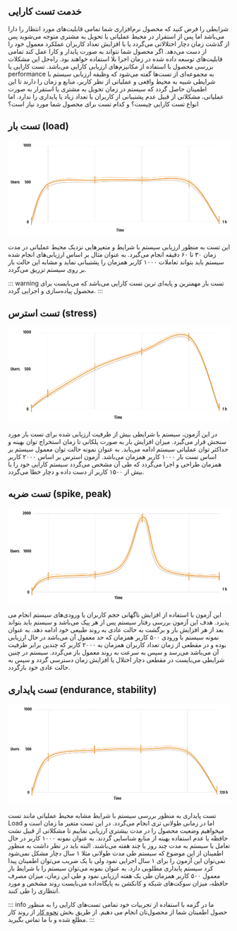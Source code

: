 ## خدمت تست کارایی
شرایطی را فرض کنید که محصول نرم‌افزاری شما تمامی قابلیت‌های مورد انتظار را دارا می‌باشد اما پس از استقرار در محیط عملیاتی یا تحویل به مشتری متوجه می‌شوید پس از گذشت زمان دچار اختلالاتی می‌گردد یا با افزایش تعداد کاربران عملکرد معمول خود را از دست می‌دهد. اگر محصول شما نتواند به صورت پایدار و کارا عمل کند تمامی قابلیت‌های توسعه داده شده در زمان اجرا بلا استفاده خواهند بود. راه‌حل این مشکلات بررسی محصول با استفاده از مکانیزم‌های ارزیابی کارایی می‌باشد.
تست کارایی یا performance به مجموعه‌ای از تست‌ها گفته می‌شود که وظیفه ارزیابی سیستم با شرایطی شبیه به محیط واقعی و عملیاتی از نظر کاربر، منابع و زمان را دارند تا این اطمینان حاصل گردد که سیستم در زمان تحویل به مشتری یا استقرار به صورت عملیاتی، مشکلاتی از قبیل عدم پشتیبانی از کاربران با تعداد زیاد یا پایداری را ندارد. اما انواع تست کارایی چیست؟ و کدام تست برای محصول شما مورد نیاز است؟


## تست بار (load)

![load-test-pic](./resources/load-test.png "load-test")

 این تست به منظور ارزیابی سیستم با شرایط و متغیر‌هایی نزدیک محیط عملیاتی در مدت زمان ۳۰ تا ۶۰ دقیقه انجام می‌گیرد. به عنوان مثال بر اساس ارزیابی‌های انجام شده سیستم باید بتواند تعاملات ۱۰۰۰ کاربر همزمان را پشتیبانی نماید و مشابه این حالت بار بر روی سیستم تزریق می‌گردد.

::: warning
تست بار مهمترین و پایه‌ای ترین تست کارایی می‌باشد که می‌بایست برای محصول پیاده‌سازی و اجرایی گردد.
:::
## تست استرس (stress)

![stress-test-pic](./resources/stress-test.png "stress-test")

 در این آزمون، سیستم با شرایطی بیش از ظرفیت ارزیابی شده برای تست بار مورد سنجش قرار می‌گیرد. میزان افزایش بار به صورت پلکانی تا زمان استخراج توان بهینه و حداکثر توان عملیاتی سیستم ادامه می‌یابد. به عنوان نمونه حالت توان معمول سیستم بر اساس تست بار ۱۰۰۰ کاربر همزمان می‌باشد. آزمون استرس بر اساس ۲۰۰۰ کاربر همزمان طراحی و اجرا می‌گردد که طی آن مشخص می‌گردد سیستم کارایی خود را با بیش از ۱۵۰۰ کاربر از دست داده و دچار خطا می‌گردد. 
## تست ضربه (spike, peak)

![spike-test-pic](./resources/spike-test.png "spike-test")

 این آزمون با استفاده از افزایش ناگهانی حجم کاربران یا ورودی‌های سیستم انجام می پذیرد. هدف این آزمون بررسی رفتار سیستم پس از هر پیک می‌باشد و سیستم باید بتواند بعد از هر افزایش بار و برگشت به حالت عادی به روند طبیعی خود ادامه دهد. به عنوان نمونه سیستم با ورودی ۵۰۰ کاربر همزمان که حد معمول آن می‌باشد در حال ارزیابی بوده و در مقطعی از زمان تعداد کاربران همزمان به ۲۰۰۰ کاربر که چندین برابر ظرفیت آن می‌باشد می‌رسد و سپس به سرعت به روند معمول باز می‌گردد. سیستم در چنین شرایطی می‌بایست در مقطعی دچار اختلال یا افزایش زمان دسترسی گردد و سپس به حالت عادی خود بازگردد.
## تست پایداری (endurance, stability)

![stability-test-pic](./resources/stability-test.png "stability-test")

 تست پایداری به منظور بررسی سیستم با شرایط مشابه محیط عملیاتی مانند تست Load‌ اما در زمانی طولانی تری انجام می‌گردد. در این تست متغیر ما زمان است و میخواهیم وضعیت محصول را در مدت بیشتری ارزیابی نماییم تا مشکلاتی از قبیل نشت حافظه یا عدم استفاده بهینه از منابع شناسایی گردند. به عنوان نمونه ۱۰۰۰ کاربر در حال تعامل با سیستم به مدت چند روز یا چند هفته می‌باشند. البته باید در نظر داشت به منظور اطمینان از این موضوع که سیستم طی مدت طولانی مثلا ۱ سال دچار مشکل نمی‌شود نمی‌توان این آزمون را برای ۱ سال اجرایی نمود ولی با یک ضریب می‌توان اطمینان پیدا کرد سیستم پایداری مطلوبی دارد. به عنوان نمونه می‌توان سیستم را با شرایط بار معمول ۵۰۰ کاربر همزمان طی یک هفته ارزیابی نمود و طی این زمان، میزان مصرف حافظه، میزان سوکت‌های شبکه و کانکشن به پایگاه‌داده می‌بایست روند مشخص و مورد انتظاری را طی کنند.
 
::: info
ما در گزمه با استفاده از تجربیات خود تمامی تست‌های کارایی را به منظور حصول اطمینان شما از محصول‌تان انجام می دهیم.
از طریق بخش [نحوه کار](https://gazmeh.ir/how-to-use) از روند کار مطلع شده و با ما تماس بگیرید.
:::
